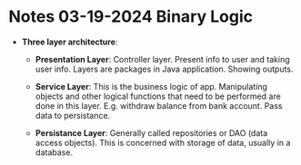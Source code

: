 # Notes 03-19-2024  Binary Logic #

* **Three layer architecture**:

    * **Presentation Layer**: Controller layer. Present info to user and taking
      user info. Layers are packages in Java application. Showing outputs.

    * **Service Layer**: This is the business logic of app. Manipulating objects
      and other logical functions that need to be performed are done in this
      layer. E.g. withdraw balance from bank account. Pass data to persistance.

    * **Persistance Layer**: Generally called repositories or DAO (data access
      objects). This is concerned with storage of data, usually in a database.